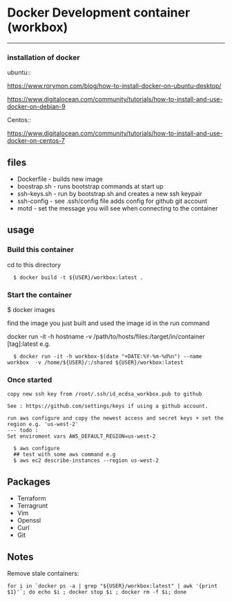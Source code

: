 # Docker Development container (workbox)
---------------------------------------

### installation of docker
ubuntu::

https://www.rorymon.com/blog/how-to-install-docker-on-ubuntu-desktop/

https://www.digitalocean.com/community/tutorials/how-to-install-and-use-docker-on-debian-9

Centos::

https://www.digitalocean.com/community/tutorials/how-to-install-and-use-docker-on-centos-7

## files

* Dockerfile - builds new image
* boostrap.sh - runs bootstrap commands at start up
* ssh-keys.sh - run by bootstrap.sh and creates a new ssh keypair
* ssh-config - see .ssh/config file adds config for github git account
* motd - set the message you will see when connecting to the container

## usage

### Build this container

  cd to this directory

```
  $ docker build -t ${USER}/workbox:latest .

```

### Start the container

  $ docker images

  find the image you just built and used the image id in the run command

  docker run -it -h hostname  -v /path/to/hosts/files:/target/in/container [tag]:latest e.g.

```
  $ docker run -it -h workbox-$(date "+DATE:%Y-%m-%d%n") --name workbox  -v /home/${USER}/:/shared ${USER}/workbox:latest

```

### Once started
    copy new ssh key from /root/.ssh/id_ecdsa_workbox.pub to github

    See : https://github.com/settings/keys if using a github account.

    run aws configure and copy the newest access and secret keys + set the region e.g. 'us-west-2'
    --- todo :
    Set enviroment vars AWS_DEFAULT_REGION=us-west-2
```
  $ aws configure
  ## test with some aws command e.g
  $ aws ec2 describe-instances --region us-west-2

```

## Packages

* Terraform
* Terragrunt
* Vim
* Openssl
* Curl
* Git

## Notes

Remove stale containers:

```
for i in `docker ps -a | grep "${USER}/workbox:latest" | awk '{print $1}'`; do echo $i ; docker stop $i ; docker rm -f $i; done


```
